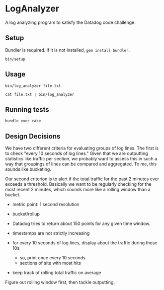 # LogAnalyzer

A log analyzing program to satisfy the Datadog code challenge.

## Setup

Bundler is required. If it is not installed, `gem install bundler`.

`bin/setup`

## Usage

`bin/log_analyzer file.txt`

`cat file.txt | bin/log_analyzer`

## Running tests

`bundle exec rake`

## Design Decisions

We have two different criteria for evaluating groups of log lines. The first is
to check "every 10 seconds of log lines." Given that we are outputting
statistics like traffic per section, we probably want to assess this in such a
way that groupings of lines can be compared and aggregated. To me, this sounds
like bucketing.

Our second criterion is to alert if the total traffic for the past 2 minutes
ever exceeds a threshold. Basically we want to be regularly checking for the
most recent 2 minutes, which sounds more like a rolling window than a bucket.

* metric point: 1 second resolution
* bucket/rollup
* Datadog tries to return about 150 points for any given time window.
* timestamps are not strictly increasing

* for every 10 seconds of log lines, display about the traffic during those 10s
  * so, print once every 10 seconds
  * sections of site with most hits
* keep track of rolling total traffic on average


Figure out rolling window first, then tackle outputting.



